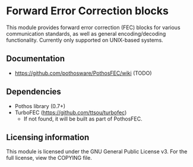 # Forward Error Correction blocks

This module provides forward error correction (FEC) blocks for various
communication standards, as well as general encoding/decoding functionality.
Currently only supported on UNIX-based systems.

## Documentation

* https://github.com/pothosware/PothosFEC/wiki (TODO)

## Dependencies

* Pothos library (0.7+)
* TurboFEC (https://github.com/ttsou/turbofec)
  * If not found, it will be built as part of PothosFEC.

## Licensing information

This module is licensed under the GNU General Public License v3. For the
full license, view the COPYING file.

